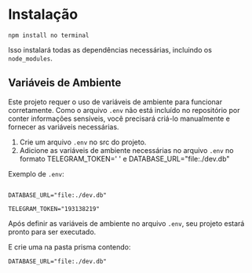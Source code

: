 # Instalação

```
npm install no terminal
```

Isso instalará todas as dependências necessárias, incluindo os `node_modules`.

## Variáveis de Ambiente

Este projeto requer o uso de variáveis de ambiente para funcionar corretamente. Como o arquivo `.env` não está incluído no repositório por conter informações sensíveis, você precisará criá-lo manualmente e fornecer as variáveis necessárias.

1. Crie um arquivo `.env` no src do projeto.
2. Adicione as variáveis de ambiente necessárias no arquivo `.env` no formato TELEGRAM_TOKEN='  ' e DATABASE_URL="file:./dev.db" 
   
Exemplo de `.env`:

```

DATABASE_URL="file:./dev.db"

TELEGRAM_TOKEN="193138219"
```

Após definir as variáveis de ambiente no arquivo `.env`, seu projeto estará pronto para ser executado.  

E crie uma na pasta prisma contendo:

```
DATABASE_URL="file:./dev.db"
```
